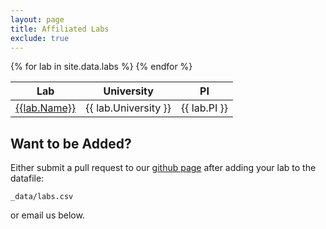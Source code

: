 ```yaml
---
layout: page
title: Affiliated Labs
exclude: true
---
```


<section>
<div class="table-wrapper">
<table>

<thead>
  <tr>
    <th>Lab</th>
    <th>University</th>
    <th>PI</th>
  </tr>
</thead>

<tbody>
  {% for lab in site.data.labs %}
    <tr>
      <td><a href="{{lab.Website}}">{{lab.Name}}</a></td>
      <td>{{ lab.University }}</td>
      <td>{{ lab.PI }}</td>
    </tr>
  {% endfor %}
</tbody>

</table>
</div>

<h2>Want to be Added?</h2>
Either submit a pull request to our <a href="https://github.com/computational-san/computational-san.github.io">github page</a> after adding your lab to the datafile:
<br>
<pre><code>_data/labs.csv</code></pre>
or email us below.
